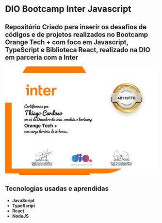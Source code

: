 # DIO Bootcamp Inter Javascript

## Repositório Criado para inserir os desafios de códigos e de projetos realizados no Bootcamp Orange Tech + com foco em Javascript, TypeScript e Biblioteca React, realizado na DIO em parceria com a Inter

<a href="https://www.dio.me/certificate/4B719FFD/share" alt="Certificado de conclusão"><img src="https://github.com/tchio1991/Bootcamp-Orange-Tech-Dio/blob/main/DesafiosdeProjetos/certificado/Orange%20tech%20%2B_page-0001.jpg"></a>

## Tecnologias usadas e aprendidas

* **JavaScript**
* **TypeScript**
* **React**
* **NodeJS**